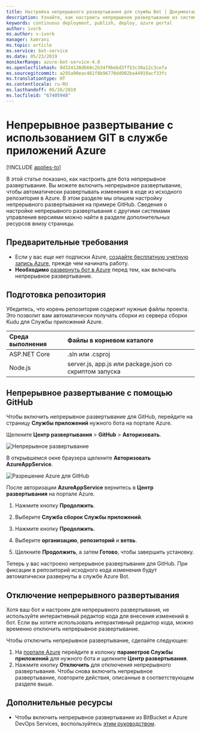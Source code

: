 ```yaml
---
title: Настройка непрерывного развертывания для службы Bot | Документация Майкрософт
description: Узнайте, как настроить непрерывное развертывание из системы управления версиями для службы Bot.
keywords: continuous deployment, publish, deploy, azure portal
author: ivorb
ms.author: v-ivorb
manager: kamrani
ms.topic: article
ms.service: bot-service
ms.date: 05/23/2019
monikerRange: azure-bot-service-4.0
ms.openlocfilehash: 8d324138db60c2b34f9bebd3ff53c30a12c3cefa
ms.sourcegitcommit: a295a90eac461f8b96770dd902ba44919acf33fc
ms.translationtype: HT
ms.contentlocale: ru-RU
ms.lasthandoff: 06/26/2019
ms.locfileid: "67405948"
---
```

# <a name="set-up-continuous-deployment"></a>Непрерывное развертывание с использованием GIT в службе приложений Azure

[!INCLUDE [applies-to](./includes/applies-to.md)]

В этой статье показано, как настроить для бота непрерывное развертывание. Вы можете включить непрерывное развертывание, чтобы автоматически развертывать изменения в коде из исходного репозитория в Azure. В этом разделе мы опишем настройку непрерывного развертывания на примере GitHub. Сведения о настройке непрерывного развертывания с другими системами управления версиями можно найти в разделе дополнительных ресурсов внизу страницы.

## <a name="prerequisites"></a>Предварительные требования
- Если у вас еще нет подписки Azure, [создайте бесплатную учетную запись Azure](http://portal.azure.com), прежде чем начинать работу.
- **Необходимо** [развернуть бот в Azure](bot-builder-deploy-az-cli.md) перед тем, как включать непрерывное развертывание.

## <a name="prepare-your-repository"></a>Подготовка репозитория
Убедитесь, что корень репозитория содержит нужные файлы проекта. Это позволит вам автоматически получать сборки из сервера сборки Kudu для Службы приложений Azure. 

|Среда выполнения | Файлы в корневом каталоге |
|:-------|:---------------------|
| ASP.NET Core | .sln или .csproj |
| Node.js | server.js, app.js или package.json со скриптом запуска |


## <a name="continuous-deployment-using-github"></a>Непрерывное развертывание с помощью GitHub
Чтобы включить непрерывное развертывание для GitHub, перейдите на страницу **Службы приложений** нужного бота на портале Azure.

Щелкните **Центр развертывания** > **GitHub** > **Авторизовать**.

![Непрерывное развертывание](~/media/azure-bot-build/azure-deployment.png)

В открывшемся окне браузера щелкните **Авторизовать AzureAppService**. 

![Разрешение Azure для GitHub](~/media/azure-bot-build/azure-deployment-github.png)

После авторизации **AzureAppService** вернитесь в **Центр развертывания** на портале Azure.

1. Нажмите кнопку **Продолжить**. 

1. Выберите **Служба сборок Службы приложений**.

1. Нажмите кнопку **Продолжить**.

1. Выберите **организацию**, **репозиторий** и **ветвь**.

1. Щелкните **Продолжить**, а затем **Готово**, чтобы завершить установку.

Теперь у вас настроено непрерывное развертывание для GitHub. При фиксации в репозиторий исходного кода изменения будут автоматически развернуты в службе Azure Bot.

## <a name="disable-continuous-deployment"></a>Отключение непрерывного развертывания

Хотя ваш бот и настроен для непрерывного развертывания, не используйте интерактивный редактор кода для внесения изменений в бот. Если вы хотите использовать интерактивный редактор кода, можно временно отключить непрерывное развертывание.

Чтобы отключить непрерывное развертывание, сделайте следующее:
1. На [портале Azure](https://portal.azure.com) перейдите в колонку **параметров Службы приложений** для нужного бота и щелкните **Центр развертывания**. 
1. Нажмите кнопку **Отключить** для отключения непрерывного развертывания. Чтобы снова включить непрерывное развертывание, повторите действия, описанные в соответствующем разделе выше.

## <a name="additional-resources"></a>Дополнительные ресурсы
- Чтобы включить непрерывное развертывание из BitBucket и Azure DevOps Services, воспользуйтесь [этим руководством](https://docs.microsoft.com/azure/app-service/deploy-continuous-deployment).


